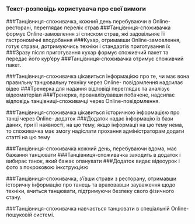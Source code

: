 ### Текст-розповідь користувача про свої вимоги

###Танцівниця-споживачка, кожний день перебуваючи в Online-ресторані, переглядає перелік страв
###Танцівниця-споживачка формує Online-замовлення зі списком страв, які задовільняє її гастрономічні вподобання
###Кухар, отримавши Online-замовлення, готує страви, дотримуючись техніки і стандартів приготування їх
###Зразу  після приготування кухар формує  споживчий пакет та передає
його кур’єру
###Танцівниця-споживачка отримує споживчий пакет.

###Танцівниця-споживачка цікавиться  інформацією про те, чи має вона правильну танцювальну техніку  через  Online-
повідомлення надсилає відео 
###Тренерка для надання відповіді переглядає та аналізує відеоматеріал
###Тренерка, проаналізувавши побачене, надсилає відповідь танцівниці-споживачці через Online-повідомлення.

###Танцівниця-споживачка цікавиться історичною інформацією про танці  через  Online-
додаток 
###Додаток надає інформацію із бази даних, при її наявності, на цю тему, якщо інформації на цю тему нема, то споживачка має змогу надіслати прохання адміністраторам додати статті на цю тему

###Танцівниця-споживачка кожний день, перебуваючи вдома, має бажання танцювати
###Танцівниця-споживачка заходить в додаток і вибирає танок, який бажає опанувати
###Додаток видає відеоурок і фото з покроковою інкструкцією 

###Танцівниця-споживачка, з’ївши страви з ресторану, отримавши історичну інформацію про танець  та враховавши зауваження щодо техніки, вчиться танцювати, підтримуючи безпеку свого фізичного стану.

###Танцівниця-споживачка навчається танцювати в спеціальній Online-пошуковій системі.
